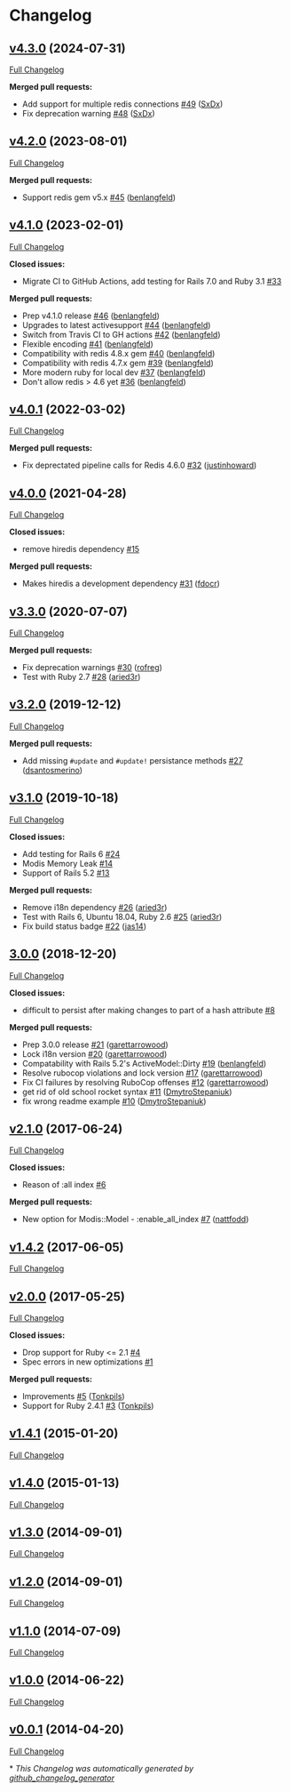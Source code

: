 # Changelog

## [v4.3.0](https://github.com/rpush/modis/tree/v4.3.0) (2024-07-31)

[Full Changelog](https://github.com/rpush/modis/compare/v4.2.0...v4.3.0)

**Merged pull requests:**

- Add support for multiple redis connections [\#49](https://github.com/rpush/modis/pull/49) ([SxDx](https://github.com/SxDx))
- Fix deprecation warning [\#48](https://github.com/rpush/modis/pull/48) ([SxDx](https://github.com/SxDx))

## [v4.2.0](https://github.com/rpush/modis/tree/v4.2.0) (2023-08-01)

[Full Changelog](https://github.com/rpush/modis/compare/v4.1.0...v4.2.0)

**Merged pull requests:**

- Support redis gem v5.x [\#45](https://github.com/rpush/modis/pull/45) ([benlangfeld](https://github.com/benlangfeld))

## [v4.1.0](https://github.com/rpush/modis/tree/v4.1.0) (2023-02-01)

[Full Changelog](https://github.com/rpush/modis/compare/v4.0.1...v4.1.0)

**Closed issues:**

- Migrate CI to GitHub Actions, add testing for Rails 7.0 and Ruby 3.1 [\#33](https://github.com/rpush/modis/issues/33)

**Merged pull requests:**

- Prep v4.1.0 release [\#46](https://github.com/rpush/modis/pull/46) ([benlangfeld](https://github.com/benlangfeld))
- Upgrades to latest activesupport [\#44](https://github.com/rpush/modis/pull/44) ([benlangfeld](https://github.com/benlangfeld))
- Switch from Travis CI to GH actions [\#42](https://github.com/rpush/modis/pull/42) ([benlangfeld](https://github.com/benlangfeld))
- Flexible encoding [\#41](https://github.com/rpush/modis/pull/41) ([benlangfeld](https://github.com/benlangfeld))
- Compatibility with redis 4.8.x gem [\#40](https://github.com/rpush/modis/pull/40) ([benlangfeld](https://github.com/benlangfeld))
- Compatibility with redis 4.7.x gem [\#39](https://github.com/rpush/modis/pull/39) ([benlangfeld](https://github.com/benlangfeld))
- More modern ruby for local dev [\#37](https://github.com/rpush/modis/pull/37) ([benlangfeld](https://github.com/benlangfeld))
- Don't allow redis \> 4.6 yet [\#36](https://github.com/rpush/modis/pull/36) ([benlangfeld](https://github.com/benlangfeld))

## [v4.0.1](https://github.com/rpush/modis/tree/v4.0.1) (2022-03-02)

[Full Changelog](https://github.com/rpush/modis/compare/v4.0.0...v4.0.1)

**Merged pull requests:**

- Fix deprectated pipeline calls for Redis 4.6.0 [\#32](https://github.com/rpush/modis/pull/32) ([justinhoward](https://github.com/justinhoward))

## [v4.0.0](https://github.com/rpush/modis/tree/v4.0.0) (2021-04-28)

[Full Changelog](https://github.com/rpush/modis/compare/v3.3.0...v4.0.0)

**Closed issues:**

- remove hiredis dependency [\#15](https://github.com/rpush/modis/issues/15)

**Merged pull requests:**

- Makes hiredis a development dependency [\#31](https://github.com/rpush/modis/pull/31) ([fdocr](https://github.com/fdocr))

## [v3.3.0](https://github.com/rpush/modis/tree/v3.3.0) (2020-07-07)

[Full Changelog](https://github.com/rpush/modis/compare/v3.2.0...v3.3.0)

**Merged pull requests:**

- Fix deprecation warnings [\#30](https://github.com/rpush/modis/pull/30) ([rofreg](https://github.com/rofreg))
- Test with Ruby 2.7 [\#28](https://github.com/rpush/modis/pull/28) ([aried3r](https://github.com/aried3r))

## [v3.2.0](https://github.com/rpush/modis/tree/v3.2.0) (2019-12-12)

[Full Changelog](https://github.com/rpush/modis/compare/v3.1.0...v3.2.0)

**Merged pull requests:**

- Add missing `#update` and `#update!` persistance methods [\#27](https://github.com/rpush/modis/pull/27) ([dsantosmerino](https://github.com/dsantosmerino))

## [v3.1.0](https://github.com/rpush/modis/tree/v3.1.0) (2019-10-18)

[Full Changelog](https://github.com/rpush/modis/compare/3.0.0...v3.1.0)

**Closed issues:**

- Add testing for Rails 6 [\#24](https://github.com/rpush/modis/issues/24)
- Modis Memory Leak [\#14](https://github.com/rpush/modis/issues/14)
- Support of Rails 5.2 [\#13](https://github.com/rpush/modis/issues/13)

**Merged pull requests:**

- Remove i18n dependency [\#26](https://github.com/rpush/modis/pull/26) ([aried3r](https://github.com/aried3r))
- Test with Rails 6, Ubuntu 18.04, Ruby 2.6 [\#25](https://github.com/rpush/modis/pull/25) ([aried3r](https://github.com/aried3r))
- Fix build status badge [\#22](https://github.com/rpush/modis/pull/22) ([jas14](https://github.com/jas14))

## [3.0.0](https://github.com/rpush/modis/tree/3.0.0) (2018-12-20)

[Full Changelog](https://github.com/rpush/modis/compare/v2.1.0...3.0.0)

**Closed issues:**

- difficult to persist after making changes to part of a hash attribute [\#8](https://github.com/rpush/modis/issues/8)

**Merged pull requests:**

- Prep 3.0.0 release [\#21](https://github.com/rpush/modis/pull/21) ([garettarrowood](https://github.com/garettarrowood))
- Lock i18n version [\#20](https://github.com/rpush/modis/pull/20) ([garettarrowood](https://github.com/garettarrowood))
- Compatability with Rails 5.2's ActiveModel::Dirty [\#19](https://github.com/rpush/modis/pull/19) ([benlangfeld](https://github.com/benlangfeld))
- Resolve rubocop violations and lock version [\#17](https://github.com/rpush/modis/pull/17) ([garettarrowood](https://github.com/garettarrowood))
- Fix CI failures by resolving RuboCop offenses [\#12](https://github.com/rpush/modis/pull/12) ([garettarrowood](https://github.com/garettarrowood))
- get rid of old school rocket syntax [\#11](https://github.com/rpush/modis/pull/11) ([DmytroStepaniuk](https://github.com/DmytroStepaniuk))
- fix wrong readme example [\#10](https://github.com/rpush/modis/pull/10) ([DmytroStepaniuk](https://github.com/DmytroStepaniuk))

## [v2.1.0](https://github.com/rpush/modis/tree/v2.1.0) (2017-06-24)

[Full Changelog](https://github.com/rpush/modis/compare/v1.4.2...v2.1.0)

**Closed issues:**

- Reason of :all index [\#6](https://github.com/rpush/modis/issues/6)

**Merged pull requests:**

- New option for Modis::Model - :enable\_all\_index [\#7](https://github.com/rpush/modis/pull/7) ([nattfodd](https://github.com/nattfodd))

## [v1.4.2](https://github.com/rpush/modis/tree/v1.4.2) (2017-06-05)

[Full Changelog](https://github.com/rpush/modis/compare/v2.0.0...v1.4.2)

## [v2.0.0](https://github.com/rpush/modis/tree/v2.0.0) (2017-05-25)

[Full Changelog](https://github.com/rpush/modis/compare/v1.4.1...v2.0.0)

**Closed issues:**

- Drop support for Ruby \<= 2.1 [\#4](https://github.com/rpush/modis/issues/4)
- Spec errors in new optimizations [\#1](https://github.com/rpush/modis/issues/1)

**Merged pull requests:**

- Improvements [\#5](https://github.com/rpush/modis/pull/5) ([Tonkpils](https://github.com/Tonkpils))
- Support for Ruby 2.4.1 [\#3](https://github.com/rpush/modis/pull/3) ([Tonkpils](https://github.com/Tonkpils))

## [v1.4.1](https://github.com/rpush/modis/tree/v1.4.1) (2015-01-20)

[Full Changelog](https://github.com/rpush/modis/compare/v1.4.0...v1.4.1)

## [v1.4.0](https://github.com/rpush/modis/tree/v1.4.0) (2015-01-13)

[Full Changelog](https://github.com/rpush/modis/compare/v1.3.0...v1.4.0)

## [v1.3.0](https://github.com/rpush/modis/tree/v1.3.0) (2014-09-01)

[Full Changelog](https://github.com/rpush/modis/compare/v1.2.0...v1.3.0)

## [v1.2.0](https://github.com/rpush/modis/tree/v1.2.0) (2014-09-01)

[Full Changelog](https://github.com/rpush/modis/compare/v1.1.0...v1.2.0)

## [v1.1.0](https://github.com/rpush/modis/tree/v1.1.0) (2014-07-09)

[Full Changelog](https://github.com/rpush/modis/compare/v1.0.0...v1.1.0)

## [v1.0.0](https://github.com/rpush/modis/tree/v1.0.0) (2014-06-22)

[Full Changelog](https://github.com/rpush/modis/compare/v0.0.1...v1.0.0)

## [v0.0.1](https://github.com/rpush/modis/tree/v0.0.1) (2014-04-20)

[Full Changelog](https://github.com/rpush/modis/compare/a42bf2ff8e233a52ce1fb4fd3120f21cec8bee1c...v0.0.1)



\* *This Changelog was automatically generated by [github_changelog_generator](https://github.com/github-changelog-generator/github-changelog-generator)*
